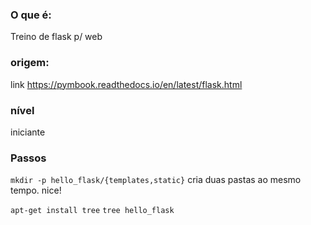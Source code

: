 ### O que é: 
Treino de flask p/ web  
### origem: 
link https://pymbook.readthedocs.io/en/latest/flask.html
### nível
iniciante


### Passos

`mkdir -p hello_flask/{templates,static}`
cria duas pastas ao mesmo tempo. nice!

`apt-get install tree`
`tree hello_flask`


